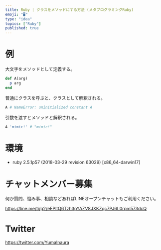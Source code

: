 ```yaml
---
title: Ruby | クラスをメソッドにする方法 (メタプログラミングRuby)
emoji: "🖥"
type: "idea"
topics: ["Ruby"]
published: true
---
```


# 例

大文字をメソッドとして定義する。

```rb
def A(arg)
  p arg
end
```

普通にクラスを呼ぶと、クラスとして解釈される。

```rb
A # NameError: uninitialized constant A
```

引数を渡すとメソッドと解釈される。

```rb
A 'mimic!' # "mimic!"
```


# 環境

- ruby 2.5.1p57 (2018-03-29 revision 63029) [x86_64-darwin17]








<!-- Update From Qiita API -->

# チャットメンバー募集


何か質問、悩み事、相談などあればLINEオープンチャットもご利用ください。

https://line.me/ti/g2/eEPltQ6Tzh3pYAZV8JXKZqc7PJ6L0rpm573dcQ





# Twitter


https://twitter.com/YumaInaura


<!-- Update From Qiita API -->


